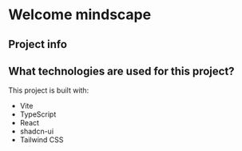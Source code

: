 # Welcome mindscape

## Project info



## What technologies are used for this project?

This project is built with:

- Vite
- TypeScript
- React
- shadcn-ui
- Tailwind CSS
